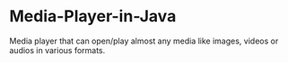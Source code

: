 # Media-Player-in-Java
Media player that can open/play almost any media like images, videos or audios in various formats.
